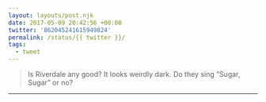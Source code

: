 ```yaml
---
layout: layouts/post.njk
date: 2017-05-09 20:42:56 +00:00
twitter: '862045241615949824'
permalink: /status/{{ twitter }}/
tags: 
  - tweet
---
```


> Is Riverdale any good? It looks weirdly dark. Do they sing “Sugar, Sugar” or no?

---
